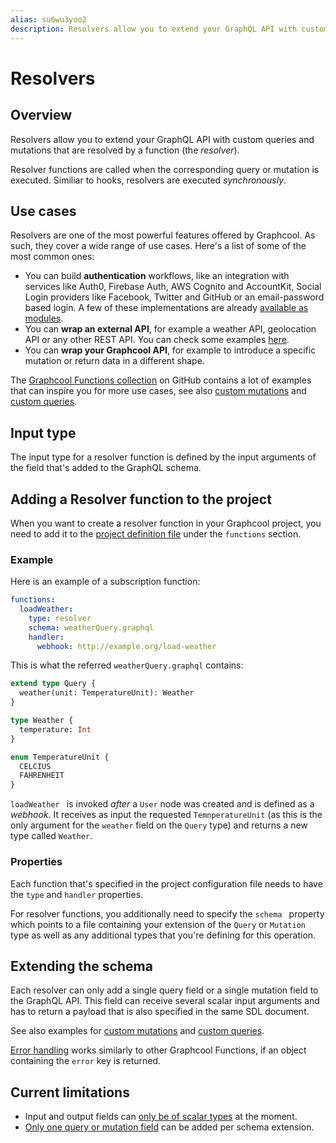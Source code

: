 ```yaml
---
alias: su6wu3yoo2
description: Resolvers allow you to extend your GraphQL API with custom queries and mutations that are resolved by a function.
---
```



# Resolvers

## Overview

Resolvers allow you to extend your GraphQL API with custom queries and mutations that are resolved by a function (the _resolver_).

Resolver functions are called when the corresponding query or mutation is executed. Similiar to hooks, resolvers are executed _synchronously_.

## Use cases

Resolvers are one of the most powerful features offered by Graphcool. As such, they cover a wide range of use cases. Here's a list of some of the most common ones:

* You can build **authentication** workflows, like an integration with services like Auth0, Firebase Auth, AWS Cognito and AccountKit, Social Login providers like Facebook, Twitter and GitHub or an email-password based login. A few of these implementations are already [available as modules](https://github.com/graphcool/modules/tree/master/authentication).
* You can **wrap an external API**, for example a weather API, geolocation API or any other REST API. You can check some examples [here](https://github.com/graphcool-examples/functions).
* You can **wrap your Graphcool API**, for example to introduce a specific mutation or return data in a different shape.

The [Graphcool Functions collection](https://github.com/graphcool-examples/functions/) on GitHub contains a lot of examples that can inspire you for more use cases, see also [custom mutations](!alias-nia9nushae#custom-mutations) and [custom queries](!alias-ol0yuoz6go#custom-queries).

## Input type

The input type for a resolver function is defined by the input arguments of the field that's added to the GraphQL schema.

## Adding a Resolver function to the project

When you want to create a resolver function in your Graphcool project, you need to add it to the [project definition file](!alias-opheidaix3#project-definition) under the `functions` section. 

### Example

Here is an example of a subscription function:

```yaml
functions:
  loadWeather:
    type: resolver
    schema: weatherQuery.graphql
    handler:
      webhook: http://example.org/load-weather
```

This is what the referred `weatherQuery.graphql` contains:

```graphql
extend type Query {
  weather(unit: TemperatureUnit): Weather
}

type Weather {
  temperature: Int
}

enum TemperatureUnit {
  CELCIUS
  FAHRENHEIT
}
```

`loadWeather ` is invoked _after_ a `User` node was created and is defined as a _webhook_. It receives as input the requested `TemnperatureUnit` (as this is the only argument for the `weather` field on the `Query` type) and returns a new type called `Weather`.

### Properties

Each function that's specified in the project configuration file needs to have the `type` and `handler` properties.

For resolver functions, you additionally need to specify the `schema ` property which points to a file containing your extension of the `Query` or `Mutation` type as well as any additional types that you're defining for this operation.


## Extending the schema

Each resolver can only add a single query field or a single mutation field to the GraphQL API. This field can receive several scalar input arguments and has to return a payload that is also specified in the same SDL document.

See also examples for [custom mutations](!alias-nia9nushae#custom-mutations) and [custom queries](!alias-ol0yuoz6go#custom-queries).

[Error handling](!alias-geihakoh4e) works similarly to other Graphcool Functions, if an object containing the `error` key is returned.

## Current limitations

* Input and output fields can [only be of scalar types](https://github.com/graphcool/feature-requests/issues/318) at the moment.
* [Only one query or mutation field](https://github.com/graphcool/feature-requests/issues/326) can be added per schema extension.
